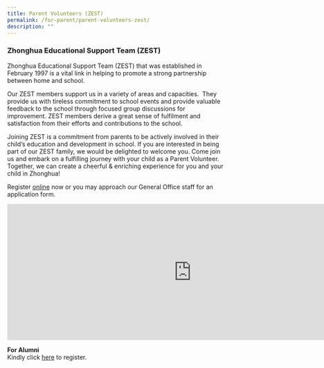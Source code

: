 ```yaml
---
title: Parent Volunteers (ZEST)
permalink: /for-parent/parent-volunteers-zest/
description: ""
---
```

### **Zhonghua Educational Support Team (ZEST)**

Zhonghua Educational Support Team (ZEST) that was established in February 1997 is a vital link in helping to promote a strong partnership between home and school.&nbsp;

Our ZEST members support us in a variety of areas and capacities.&nbsp; They provide us with tireless commitment to school events and provide valuable feedback to the school through focused group discussions for improvement. ZEST members derive a great sense of fulfilment and satisfaction from their efforts and contributions to the school.

Joining ZEST is a commitment from parents to be actively involved in their child’s education and development in school. If you are interested in being part of our ZEST family, we would be delighted to welcome you. Come join us and embark on a fulfilling journey with your child as a Parent Volunteer. Together, we can create a cheerful &amp; enriching experience for you and your child in Zhonghua!

Register [online](https://form.gov.sg/63f724efcc10f10013996ea6)
now or you may approach our General Office staff for an application form.

<iframe allowfullscreen="" allow="accelerometer; autoplay; clipboard-write; encrypted-media; gyroscope; picture-in-picture; web-share" frameborder="0" title="YouTube video player" src="https://www.youtube.com/embed/bzS-0BK4MaU" height="315" width="850"></iframe>


**For Alumni**
<br>Kindly&nbsp;click&nbsp;[here](https://docs.google.com/forms/d/e/1FAIpQLScjpLGv8EQlZhI6gVn36KTDGsrXSKOBJg3f47R7moJcPf9kbw/viewform) to register.